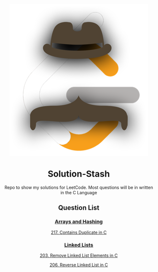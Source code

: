<div align="center">

![Logo](https://raw.githubusercontent.com/Flapjacck/Solution-Stash/refs/heads/main/images/solutionlogo.png)

# Solution-Stash

Repo to show my solutions for LeetCode.
Most questions will be in written in the C Language

## Question List

### [Arrays and Hashing](https://github.com/Flapjacck/Solution-Stash/tree/main/Arrays%20and%20Hashing)

[217. Contains Duplicate in C](https://github.com/Flapjacck/Solution-Stash/blob/main/Arrays%20and%20Hashing/217.%20Contains%20Duplicate%20C.md)

### [Linked Lists](https://github.com/Flapjacck/Solution-Stash/tree/main/Linked%20Lists)

[203. Remove Linked List Elements in C](https://github.com/Flapjacck/Solution-Stash/blob/main/Linked%20Lists/203.%20Remove%20Linked%20List%20Elements%20C.md)

[206. Reverse Linked List in C](https://github.com/Flapjacck/Solution-Stash/blob/main/Linked%20Lists/206.%20Reverse%20Linked%20List%20C.md)
